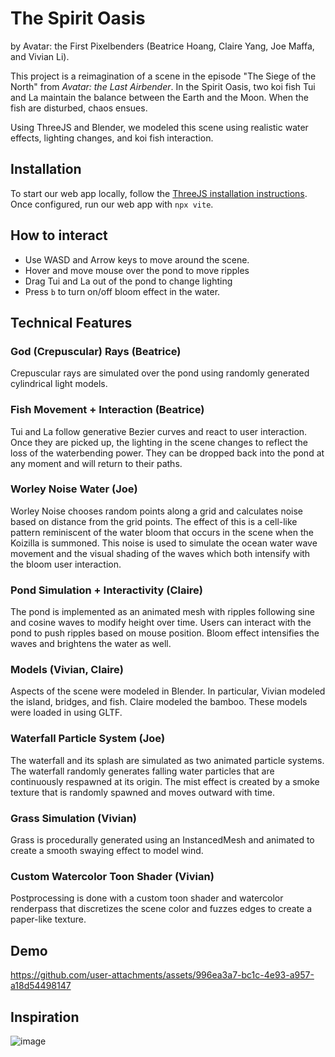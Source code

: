 # The Spirit Oasis
by Avatar: the First Pixelbenders (Beatrice Hoang, Claire Yang, Joe Maffa, and Vivian Li).

This project is a reimagination of a scene in the episode "The Siege of the North" from _Avatar: the Last Airbender_. In the Spirit Oasis, two koi fish Tui and La maintain the balance between the Earth and the Moon. When the fish are disturbed, chaos ensues.

Using ThreeJS and Blender, we modeled this scene using realistic water effects, lighting changes, and koi fish interaction.

## Installation
To start our web app locally, follow the [ThreeJS installation instructions](https://threejs.org/docs/#manual/en/introduction/Installation). Once configured, run our web app with `npx vite`.

## How to interact
- Use WASD and Arrow keys to move around the scene.
- Hover and move mouse over the pond to move ripples
- Drag Tui and La out of the pond to change lighting
- Press `b` to turn on/off bloom effect in the water.

## Technical Features
### God (Crepuscular) Rays (Beatrice)
Crepuscular rays are simulated over the pond using randomly generated cylindrical light models.

### Fish Movement + Interaction (Beatrice)
Tui and La follow generative Bezier curves and react to user interaction. Once they are picked up, the lighting in the scene changes to reflect the loss of the waterbending power. They can be dropped back into the pond at any moment and will return to their paths.

### Worley Noise Water (Joe)
Worley Noise chooses random points along a grid and calculates noise based on distance from the grid points. The effect of this is a cell-like pattern reminiscent of the water bloom that occurs in the scene when the Koizilla is summoned. This noise is used to simulate the ocean water wave movement and the visual shading of the waves which both intensify with the bloom user interaction.

### Pond Simulation + Interactivity (Claire)
The pond is implemented as an animated mesh with ripples following sine and cosine waves to modify height over time.  Users can interact with the pond to push ripples based on mouse position. Bloom effect intensifies the waves and brightens the water as well.

### Models (Vivian, Claire)
Aspects of the scene were modeled in Blender. In particular, Vivian modeled the island, bridges, and fish. Claire modeled the bamboo. These models were loaded in using GLTF.

### Waterfall Particle System (Joe)
The waterfall and its splash are simulated as two animated particle systems. The waterfall randomly generates falling water particles that are continuously respawned at its origin. The mist effect is created by a smoke texture that is randomly spawned and moves outward with time.

### Grass Simulation (Vivian)
Grass is procedurally generated using an InstancedMesh and animated to create a smooth swaying effect to model wind.

### Custom Watercolor Toon Shader (Vivian)
Postprocessing is done with a custom toon shader and watercolor renderpass that discretizes the scene color and fuzzes edges to create a paper-like texture.

## Demo

https://github.com/user-attachments/assets/996ea3a7-bc1c-4e93-a957-a18d54498147

## Inspiration
![image](https://github.com/user-attachments/assets/d8e7b3fd-63f2-4631-9a63-d633fd2107a9)


